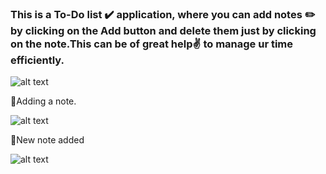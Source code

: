### This is a To-Do list ✔️ application, where you can add notes ✏️ by clicking on the Add button and delete them just by clicking on the note.This can be of great help✌️ to manage ur time efficiently.
![alt text](./img/1.png)

📝Adding a note.

![alt text](./img/2.png)

📝New note added


![alt text](./img/3.png)

